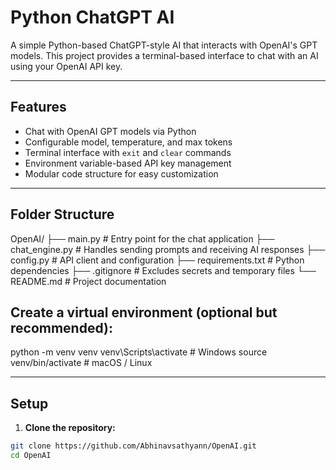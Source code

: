 # Python ChatGPT AI

A simple Python-based ChatGPT-style AI that interacts with OpenAI's GPT models. This project provides a terminal-based interface to chat with an AI using your OpenAI API key.

---

## Features

- Chat with OpenAI GPT models via Python
- Configurable model, temperature, and max tokens
- Terminal interface with `exit` and `clear` commands
- Environment variable-based API key management
- Modular code structure for easy customization

---

## Folder Structure

OpenAI/
├── main.py # Entry point for the chat application
├── chat_engine.py # Handles sending prompts and receiving AI responses
├── config.py # API client and configuration
├── requirements.txt # Python dependencies
├── .gitignore # Excludes secrets and temporary files
└── README.md # Project documentation

## Create a virtual environment (optional but recommended):

python -m venv venv
venv\Scripts\activate     # Windows
source venv/bin/activate  # macOS / Linux


---

## Setup

1. **Clone the repository:**

```bash
git clone https://github.com/Abhinavsathyann/OpenAI.git
cd OpenAI
